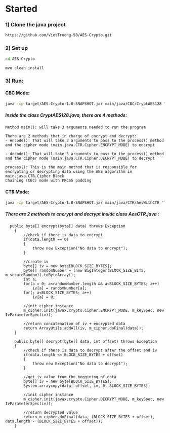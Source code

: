 # Started 

### 1) Clone the java project

```bash
https://github.com/VietTruong-50/AES-Crypto.git
```

### 2) Set up

```bash
cd AES-Crypto
```

```bash
mvn clean install
```

### 3) Run:

#### CBC Mode:


```bash
java -cp target/AES-Crypto-1.0-SNAPSHOT.jar main/java/CBC/CryptAES128 "mysecretkey12345" "1234567890123457" "Hello world!"
```

##### Inside the class CryptAES128.java, there are 4 methods:

```Method main(): will take 3 arguments needed to run the program```

```
There are 2 methods that in charge of encrypt and decrypt:
- encode(): That will take 3 arguments to pass to the process() method
and the cipher mode (main.java.CTR.Cipher.ENCRYPT_MODE) to encrypt

- decode(): That will take 3 arguments to pass to the process() method
and the cipher mode (main.java.CTR.Cipher.DECRYPT_MODE) to decrypt
```

```
process(): This is the main method that is responsible for
encrypting or decrypting data using the AES algorithm in main.java.CTR.Cipher Block 
Chaining (CBC) mode with PKCS5 padding
```


#### CTR Mode:

```bash
java -cp target/AES-Crypto-1.0-SNAPSHOT.jar main/java/CTR/AesWithCTR "This is the result of CTR"
```

##### There are 2 methods to encrypt and decrypt inside class AesCTR.java :

```
  public byte[] encrypt(byte[] data) throws Exception
    {
        //check if there is data to encrypt
        if(data.length == 0)
        {
            throw new Exception("No data to encrypt");
        }

        //create iv
        byte[] iv = new byte[BLOCK_SIZE_BYTES];
        byte[] randomNumber = (new BigInteger(BLOCK_SIZE_BITS, m_secureRandom)).toByteArray();
        int a;
        for(a = 0; a<randomNumber.length && a<BLOCK_SIZE_BYTES; a++)
            iv[a] = randomNumber[a];
        for(; a<BLOCK_SIZE_BYTES; a++)
            iv[a] = 0;

        //init cipher instance
        m_cipher.init(javax.crypto.Cipher.ENCRYPT_MODE, m_keySpec, new IvParameterSpec(iv));

        //return concatenation of iv + encrypted data
        return ArrayUtils.addAll(iv, m_cipher.doFinal(data));
    }
```


```
    public byte[] decrypt(byte[] data, int offset) throws Exception
    {
        //check if there is data to decrypt after the offset and iv
        if(data.length <= BLOCK_SIZE_BYTES + offset)
        {
            throw new Exception("No data to decrypt");
        }

        //get iv value from the beggining of data
        byte[] iv = new byte[BLOCK_SIZE_BYTES];
        System.arraycopy(data, offset, iv, 0, BLOCK_SIZE_BYTES);

        //init cipher instance
        m_cipher.init(javax.crypto.Cipher.DECRYPT_MODE, m_keySpec, new IvParameterSpec(iv));

        //return decrypted value
        return m_cipher.doFinal(data, (BLOCK_SIZE_BYTES + offset), data.length - (BLOCK_SIZE_BYTES + offset));
    }
```
